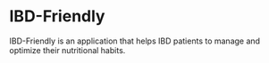 # IBD-Friendly
IBD-Friendly is an application that helps IBD patients to manage and optimize their nutritional habits.
